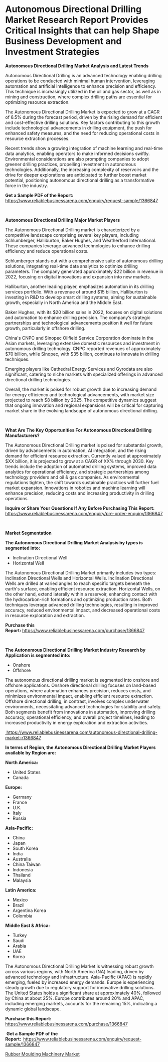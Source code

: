 <p><h1>Autonomous Directional Drilling Market Research Report Provides Critical Insights that can help Shape Business Development and Investment Strategies</h1></p><p><strong>Autonomous Directional Drilling Market Analysis and Latest Trends</strong></p>
<p><p>Autonomous Directional Drilling is an advanced technology enabling drilling operations to be conducted with minimal human intervention, leveraging automation and artificial intelligence to enhance precision and efficiency. This technique is increasingly utilized in the oil and gas sector, as well as in mining and construction, where complex drilling paths are essential for optimizing resource extraction. </p><p>The Autonomous Directional Drilling Market is expected to grow at a CAGR of 6.5% during the forecast period, driven by the rising demand for efficient and cost-effective drilling solutions. Key factors contributing to this growth include technological advancements in drilling equipment, the push for enhanced safety measures, and the need for reducing operational costs in resource extraction processes. </p><p>Recent trends show a growing integration of machine learning and real-time data analytics, enabling operators to make informed decisions swiftly. Environmental considerations are also prompting companies to adopt greener drilling practices, propelling investment in autonomous technologies. Additionally, the increasing complexity of reservoirs and the drive for deeper explorations are anticipated to further boost market potential, positioning autonomous directional drilling as a transformative force in the industry.</p></p>
<p><strong>Get a Sample PDF of the Report:&nbsp;</strong> <a href="https://www.reliablebusinessarena.com/enquiry/request-sample/1366847?utm_campaign=3091&utm_medium=2&utm_source=Github&utm_content=ia&utm_term=22032025&utm_id=autonomous-directional-drilling">https://www.reliablebusinessarena.com/enquiry/request-sample/1366847</a></p>
<p>&nbsp;</p>
<p><strong>Autonomous Directional Drilling Major Market Players</strong></p>
<p><p>The Autonomous Directional Drilling market is characterized by a competitive landscape comprising several key players, including Schlumberger, Halliburton, Baker Hughes, and Weatherford International. These companies leverage advanced technologies to enhance drilling efficiency and reduce operational costs.</p><p>Schlumberger stands out with a comprehensive suite of autonomous drilling solutions, integrating real-time data analytics to optimize drilling parameters. The company generated approximately $22 billion in revenue in 2022, focusing on digital innovations and expansion into new markets. </p><p>Halliburton, another leading player, emphasizes automation in its drilling services portfolio. With a revenue of around $15 billion, Halliburton is investing in R&D to develop smart drilling systems, aiming for sustainable growth, especially in North America and the Middle East.</p><p>Baker Hughes, with its $20 billion sales in 2022, focuses on digital solutions and automation to enhance drilling precision. The company’s strategic partnerships and technological advancements position it well for future growth, particularly in offshore drilling.</p><p>China's CNPC and Sinopec Oilfield Service Corporation dominate in the Asian markets, leveraging extensive domestic resources and investment in autonomous drilling technology. CNPC reported revenues of approximately $70 billion, while Sinopec, with $35 billion, continues to innovate in drilling techniques.</p><p>Emerging players like Cathedral Energy Services and Gyrodata are also significant, catering to niche markets with specialized offerings in advanced directional drilling technologies. </p><p>Overall, the market is poised for robust growth due to increasing demand for energy efficiency and technological advancements, with market size projected to reach $8 billion by 2025. The competitive dynamics suggest that ongoing innovation and regional expansions will be critical for capturing market share in the evolving landscape of autonomous directional drilling.</p></p>
<p>&nbsp;</p>
<p><strong>What Are The Key Opportunities For Autonomous Directional Drilling Manufacturers?</strong></p>
<p><p>The Autonomous Directional Drilling market is poised for substantial growth, driven by advancements in automation, AI integration, and the rising demand for efficient resource extraction. Currently valued at approximately $XX billion, it is projected to grow at a CAGR of XX% through 2030. Key trends include the adoption of automated drilling systems, improved data analytics for operational efficiency, and strategic partnerships among technology providers and oil & gas companies. As environmental regulations tighten, the shift towards sustainable practices will further fuel market expansion. Innovations in robotics and machine learning will enhance precision, reducing costs and increasing productivity in drilling operations.</p></p>
<p><strong>Inquire or Share Your Questions If Any Before Purchasing This Report:</strong> <a href="https://www.reliablebusinessarena.com/enquiry/pre-order-enquiry/1366847?utm_campaign=3091&utm_medium=2&utm_source=Github&utm_content=ia&utm_term=22032025&utm_id=autonomous-directional-drilling">https://www.reliablebusinessarena.com/enquiry/pre-order-enquiry/1366847</a></p>
<p>&nbsp;</p>
<p><strong>Market Segmentation</strong></p>
<p><strong>The Autonomous Directional Drilling Market Analysis by types is segmented into:</strong></p>
<p><ul><li>Inclination Directional Well</li><li>Horizontal Well</li></ul></p>
<p><p>The Autonomous Directional Drilling Market primarily includes two types: Inclination Directional Wells and Horizontal Wells. Inclination Directional Wells are drilled at varied angles to reach specific targets beneath the earth's surface, enabling efficient resource extraction. Horizontal Wells, on the other hand, extend laterally within a reservoir, enhancing contact with the hydrocarbon-rich formations and optimizing production rates. Both techniques leverage advanced drilling technologies, resulting in improved accuracy, reduced environmental impact, and decreased operational costs in resource exploration and extraction.</p></p>
<p><strong>Purchase this Report:&nbsp;</strong><a href="https://www.reliablebusinessarena.com/purchase/1366847?utm_campaign=3091&utm_medium=2&utm_source=Github&utm_content=ia&utm_term=22032025&utm_id=autonomous-directional-drilling">https://www.reliablebusinessarena.com/purchase/1366847</a></p>
<p>&nbsp;</p>
<p><strong>The Autonomous Directional Drilling Market Industry Research by Application is segmented into:</strong></p>
<p><ul><li>Onshore</li><li>Offshore</li></ul></p>
<p><p>The autonomous directional drilling market is segmented into onshore and offshore applications. Onshore directional drilling focuses on land-based operations, where automation enhances precision, reduces costs, and minimizes environmental impact, enabling efficient resource extraction. Offshore directional drilling, in contrast, involves complex underwater environments, necessitating advanced technologies for stability and safety. Both segments benefit from innovations in automation, improving drilling accuracy, operational efficiency, and overall project timelines, leading to increased productivity in energy exploration and extraction activities.</p></p>
<p><a href="https://www.reliablebusinessarena.com/autonomous-directional-drilling-market-r1366847?utm_campaign=3091&utm_medium=2&utm_source=Github&utm_content=ia&utm_term=22032025&utm_id=autonomous-directional-drilling">&nbsp;https://www.reliablebusinessarena.com/autonomous-directional-drilling-market-r1366847</a></p>
<p><strong>In terms of Region, the Autonomous Directional Drilling Market Players available by Region are:</strong></p>
<p>
    <p> <strong> North America: </strong>
        <ul>
            <li>United States</li>
            <li>Canada</li>
        </ul>
        </p> 
    <p> <strong> Europe: </strong>
        <ul>
            <li>Germany</li>
            <li>France</li>
            <li>U.K.</li>
            <li>Italy</li>
            <li>Russia</li>
        </ul>
        </p> 
    <p> <strong> Asia-Pacific: </strong>
        <ul>
            <li>China</li>
            <li>Japan</li>
            <li>South Korea</li>
            <li>India</li>
            <li>Australia</li>
            <li>China Taiwan</li>
            <li>Indonesia</li>
            <li>Thailand</li>
            <li>Malaysia</li>
        </ul>
        </p> 
    <p> <strong> Latin America: </strong>
        <ul>
            <li>Mexico</li>
            <li>Brazil</li>
            <li>Argentina Korea</li>
            <li>Colombia</li>
        </ul>
        </p> 
    <p> <strong> Middle East & Africa: </strong>
        <ul>
            <li>Turkey</li>
            <li>Saudi</li>
            <li>Arabia</li>
            <li>UAE</li>
            <li>Korea</li>
        </ul>
    </p>
    </p>
<p><p>The Autonomous Directional Drilling Market is witnessing robust growth across various regions, with North America (NA) leading, driven by advanced technology and infrastructure. Asia-Pacific (APAC) is rapidly emerging, fueled by increased energy demands. Europe is experiencing steady growth due to regulatory support for innovative drilling solutions. The United States holds a significant share at approximately 40%, followed by China at about 25%. Europe contributes around 20% and APAC, including emerging markets, accounts for the remaining 15%, indicating a dynamic global landscape.</p></p>
<p><strong>Purchase this Report: </strong><a href="https://www.reliablebusinessarena.com/purchase/1366847?utm_campaign=3091&utm_medium=2&utm_source=Github&utm_content=ia&utm_term=22032025&utm_id=autonomous-directional-drilling">https://www.reliablebusinessarena.com/purchase/1366847</a></p>
<p>&nbsp;<strong>Get a Sample PDF of the Report:&nbsp;&nbsp;</strong><a href="https://www.reliablebusinessarena.com/enquiry/request-sample/1366847?utm_campaign=3091&utm_medium=2&utm_source=Github&utm_content=ia&utm_term=22032025&utm_id=autonomous-directional-drilling">https://www.reliablebusinessarena.com/enquiry/request-sample/1366847</a></p>
<p><strong></strong></p>
<p><p><a href="https://github.com/nacrehuipie/Market-Research-Report-List-1/blob/main/rubber-moulding-machinery-market.md?utm_campaign=3091&utm_medium=2&utm_source=Github&utm_content=ia&utm_term=22032025&utm_id=autonomous-directional-drilling">Rubber Moulding Machinery Market</a></p></p>